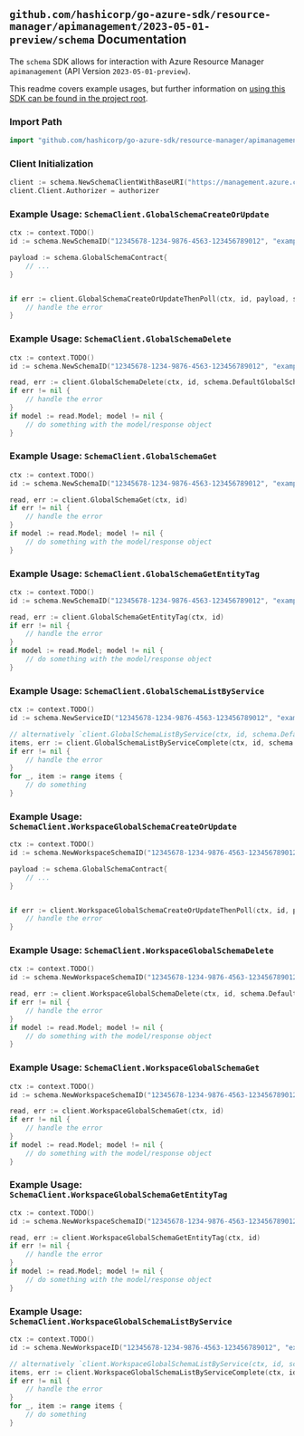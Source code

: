 
## `github.com/hashicorp/go-azure-sdk/resource-manager/apimanagement/2023-05-01-preview/schema` Documentation

The `schema` SDK allows for interaction with Azure Resource Manager `apimanagement` (API Version `2023-05-01-preview`).

This readme covers example usages, but further information on [using this SDK can be found in the project root](https://github.com/hashicorp/go-azure-sdk/tree/main/docs).

### Import Path

```go
import "github.com/hashicorp/go-azure-sdk/resource-manager/apimanagement/2023-05-01-preview/schema"
```


### Client Initialization

```go
client := schema.NewSchemaClientWithBaseURI("https://management.azure.com")
client.Client.Authorizer = authorizer
```


### Example Usage: `SchemaClient.GlobalSchemaCreateOrUpdate`

```go
ctx := context.TODO()
id := schema.NewSchemaID("12345678-1234-9876-4563-123456789012", "example-resource-group", "serviceName", "schemaId")

payload := schema.GlobalSchemaContract{
	// ...
}


if err := client.GlobalSchemaCreateOrUpdateThenPoll(ctx, id, payload, schema.DefaultGlobalSchemaCreateOrUpdateOperationOptions()); err != nil {
	// handle the error
}
```


### Example Usage: `SchemaClient.GlobalSchemaDelete`

```go
ctx := context.TODO()
id := schema.NewSchemaID("12345678-1234-9876-4563-123456789012", "example-resource-group", "serviceName", "schemaId")

read, err := client.GlobalSchemaDelete(ctx, id, schema.DefaultGlobalSchemaDeleteOperationOptions())
if err != nil {
	// handle the error
}
if model := read.Model; model != nil {
	// do something with the model/response object
}
```


### Example Usage: `SchemaClient.GlobalSchemaGet`

```go
ctx := context.TODO()
id := schema.NewSchemaID("12345678-1234-9876-4563-123456789012", "example-resource-group", "serviceName", "schemaId")

read, err := client.GlobalSchemaGet(ctx, id)
if err != nil {
	// handle the error
}
if model := read.Model; model != nil {
	// do something with the model/response object
}
```


### Example Usage: `SchemaClient.GlobalSchemaGetEntityTag`

```go
ctx := context.TODO()
id := schema.NewSchemaID("12345678-1234-9876-4563-123456789012", "example-resource-group", "serviceName", "schemaId")

read, err := client.GlobalSchemaGetEntityTag(ctx, id)
if err != nil {
	// handle the error
}
if model := read.Model; model != nil {
	// do something with the model/response object
}
```


### Example Usage: `SchemaClient.GlobalSchemaListByService`

```go
ctx := context.TODO()
id := schema.NewServiceID("12345678-1234-9876-4563-123456789012", "example-resource-group", "serviceName")

// alternatively `client.GlobalSchemaListByService(ctx, id, schema.DefaultGlobalSchemaListByServiceOperationOptions())` can be used to do batched pagination
items, err := client.GlobalSchemaListByServiceComplete(ctx, id, schema.DefaultGlobalSchemaListByServiceOperationOptions())
if err != nil {
	// handle the error
}
for _, item := range items {
	// do something
}
```


### Example Usage: `SchemaClient.WorkspaceGlobalSchemaCreateOrUpdate`

```go
ctx := context.TODO()
id := schema.NewWorkspaceSchemaID("12345678-1234-9876-4563-123456789012", "example-resource-group", "serviceName", "workspaceId", "schemaId")

payload := schema.GlobalSchemaContract{
	// ...
}


if err := client.WorkspaceGlobalSchemaCreateOrUpdateThenPoll(ctx, id, payload, schema.DefaultWorkspaceGlobalSchemaCreateOrUpdateOperationOptions()); err != nil {
	// handle the error
}
```


### Example Usage: `SchemaClient.WorkspaceGlobalSchemaDelete`

```go
ctx := context.TODO()
id := schema.NewWorkspaceSchemaID("12345678-1234-9876-4563-123456789012", "example-resource-group", "serviceName", "workspaceId", "schemaId")

read, err := client.WorkspaceGlobalSchemaDelete(ctx, id, schema.DefaultWorkspaceGlobalSchemaDeleteOperationOptions())
if err != nil {
	// handle the error
}
if model := read.Model; model != nil {
	// do something with the model/response object
}
```


### Example Usage: `SchemaClient.WorkspaceGlobalSchemaGet`

```go
ctx := context.TODO()
id := schema.NewWorkspaceSchemaID("12345678-1234-9876-4563-123456789012", "example-resource-group", "serviceName", "workspaceId", "schemaId")

read, err := client.WorkspaceGlobalSchemaGet(ctx, id)
if err != nil {
	// handle the error
}
if model := read.Model; model != nil {
	// do something with the model/response object
}
```


### Example Usage: `SchemaClient.WorkspaceGlobalSchemaGetEntityTag`

```go
ctx := context.TODO()
id := schema.NewWorkspaceSchemaID("12345678-1234-9876-4563-123456789012", "example-resource-group", "serviceName", "workspaceId", "schemaId")

read, err := client.WorkspaceGlobalSchemaGetEntityTag(ctx, id)
if err != nil {
	// handle the error
}
if model := read.Model; model != nil {
	// do something with the model/response object
}
```


### Example Usage: `SchemaClient.WorkspaceGlobalSchemaListByService`

```go
ctx := context.TODO()
id := schema.NewWorkspaceID("12345678-1234-9876-4563-123456789012", "example-resource-group", "serviceName", "workspaceId")

// alternatively `client.WorkspaceGlobalSchemaListByService(ctx, id, schema.DefaultWorkspaceGlobalSchemaListByServiceOperationOptions())` can be used to do batched pagination
items, err := client.WorkspaceGlobalSchemaListByServiceComplete(ctx, id, schema.DefaultWorkspaceGlobalSchemaListByServiceOperationOptions())
if err != nil {
	// handle the error
}
for _, item := range items {
	// do something
}
```

